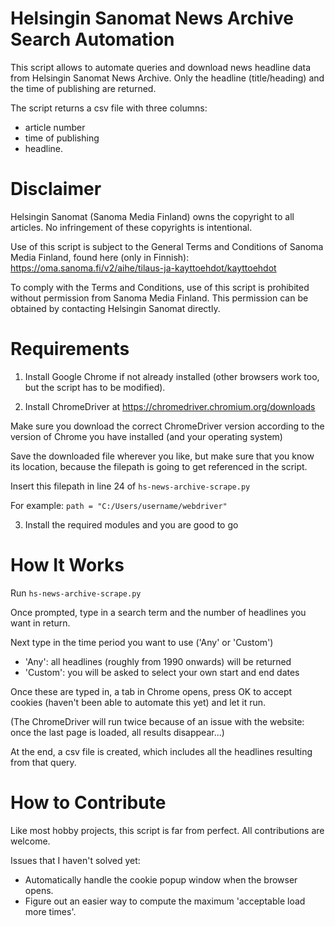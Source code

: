 # Helsingin Sanomat News Archive Search Automation

This script allows to automate queries and download news headline data from Helsingin Sanomat News Archive. Only the headline (title/heading) and the time of publishing are returned.

The script returns a csv file with three columns: 
- article number
- time of publishing
- headline.



# Disclaimer

Helsingin Sanomat (Sanoma Media Finland) owns the copyright to all articles. No infringement of these copyrights is intentional.

Use of this script is subject to the General Terms and Conditions of Sanoma Media Finland, found here (only in Finnish):
https://oma.sanoma.fi/v2/aihe/tilaus-ja-kayttoehdot/kayttoehdot

To comply with the Terms and Conditions, use of this script is prohibited without permission from Sanoma Media Finland. This permission can be obtained by contacting Helsingin Sanomat directly.



# Requirements

1. Install Google Chrome if not already installed (other browsers work too, but the script has to be modified).

2. Install ChromeDriver at https://chromedriver.chromium.org/downloads

Make sure you download the correct ChromeDriver version according to the version of Chrome you have installed (and your operating system)

Save the downloaded file wherever you like, but make sure that you know its location, because the filepath is going to get referenced in the script.

Insert this filepath in line 24 of `hs-news-archive-scrape.py`

For example: `path = "C:/Users/username/webdriver"`

3. Install the required modules and you are good to go


# How It Works

Run `hs-news-archive-scrape.py`

Once prompted, type in a search term and the number of headlines you want in return.

Next type in the time period you want to use ('Any' or 'Custom')
- 'Any': all headlines (roughly from 1990 onwards) will be returned
- 'Custom': you will be asked to select your own start and end dates

Once these are typed in, a tab in Chrome opens, press OK to accept cookies (haven't been able to automate this yet) and let it run.

(The ChromeDriver will run twice because of an issue with the website: once the last page is loaded, all results disappear...)

At the end, a csv file is created, which includes all the headlines resulting from that query.



# How to Contribute

Like most hobby projects, this script is far from perfect. All contributions are welcome.

Issues that I haven't solved yet:
- Automatically handle the cookie popup window when the browser opens.
- Figure out an easier way to compute the maximum 'acceptable load more times'.



